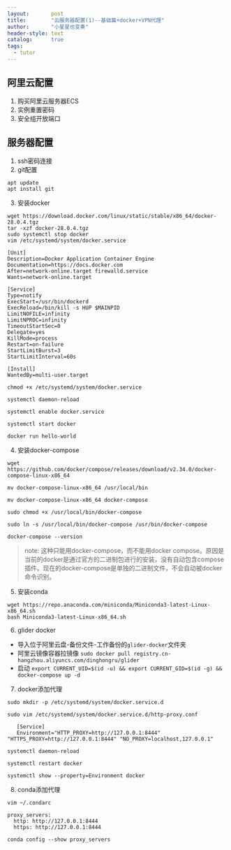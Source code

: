 ```yaml
---
layout:       post
title:        "云服务器配置(1)--基础篇+docker+VPN代理"
author:       "小星星也变奏"
header-style: text
catalog:      true
tags:
  - tutor
---
```


## 阿里云配置

1. 购买阿里云服务器ECS
2. 实例重置密码
3. 安全组开放端口

## 服务器配置

1. ssh密码连接
2. git配置
```
apt update
apt install git
```
3. 安装docker
```
wget https://download.docker.com/linux/static/stable/x86_64/docker-28.0.4.tgz
tar -xzf docker-28.0.4.tgz
sudo systemctl stop docker
vim /etc/systemd/system/docker.service
```

```
[Unit]
Description=Docker Application Container Engine
Documentation=https://docs.docker.com
After=network-online.target firewalld.service
Wants=network-online.target

[Service]
Type=notify
ExecStart=/usr/bin/dockerd
ExecReload=/bin/kill -s HUP $MAINPID
LimitNOFILE=infinity
LimitNPROC=infinity
TimeoutStartSec=0
Delegate=yes
KillMode=process
Restart=on-failure
StartLimitBurst=3
StartLimitInterval=60s

[Install]
WantedBy=multi-user.target
```

```
chmod +x /etc/systemd/system/docker.service

systemctl daemon-reload

systemctl enable docker.service

systemctl start docker

docker run hello-world
```

4. 安装docker-compose
```
wget https://github.com/docker/compose/releases/download/v2.34.0/docker-compose-linux-x86_64

mv docker-compose-linux-x86_64 /usr/local/bin

mv docker-compose-linux-x86_64 docker-compose

sudo chmod +x /usr/local/bin/docker-compose

sudo ln -s /usr/local/bin/docker-compose /usr/bin/docker-compose

docker-compose --version
```
> note: 这种只能用docker-compose，而不能用docker compose。原因是当前的docker是通过官方的二进制包进行的安装，没有自动包含compose插件。现在的docker-compose是单独的二进制文件，不会自动被docker命令识别。

5. 安装conda
```
wget https://repo.anaconda.com/miniconda/Miniconda3-latest-Linux-x86_64.sh
bash Miniconda3-latest-Linux-x86_64.sh
```

6. glider docker

- 导入位于阿里云盘-备份文件-工作备份的`glider-docker`文件夹
- 阿里云镜像容器拉镜像 `sudo docker pull registry.cn-hangzhou.aliyuncs.com/dinghongru/glider`
- 启动 `export CURRENT_UID=$(id -u) && export CURRENT_GID=$(id -g) && docker-compose up -d`

7. docker添加代理

```
sudo mkdir -p /etc/systemd/system/docker.service.d

sudo vim /etc/systemd/system/docker.service.d/http-proxy.conf

   [Service]
   Environment="HTTP_PROXY=http://127.0.0.1:8444" "HTTPS_PROXY=http://127.0.0.1:8444" "NO_PROXY=localhost,127.0.0.1"

systemctl daemon-reload

systemctl restart docker

systemctl show --property=Environment docker
```

8. conda添加代理

`vim ~/.condarc`

```
proxy_servers:
  http: http://127.0.0.1:8444
  https: http://127.0.0.1:8444
```

`conda config --show proxy_servers`